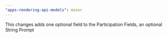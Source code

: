 ```yaml
---
"apps-rendering-api-models": minor
---
```


This changes adds one optional field to the Participation Fields, an optional String Prompt

